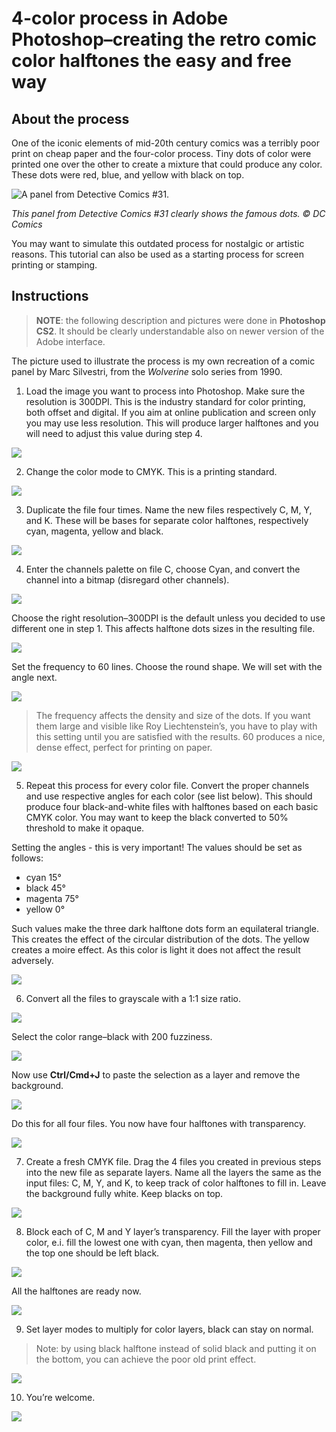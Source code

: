 # 4-color process in Adobe Photoshop&ndash;creating the retro comic color halftones the easy and free way

## About the process

One of the iconic elements of mid-20th century comics was a terribly poor print on cheap paper and the four-color process. Tiny dots of color were printed one over the other to create a mixture that could produce any color. These dots were red, blue, and yellow with black on top.

![A panel from *Detective Comics* #31.](4cp/4CP_view.jpg)

*This panel from Detective Comics #31 clearly shows the famous dots. © DC Comics*

You may want to simulate this outdated process for nostalgic or artistic reasons. This tutorial can also be used as a starting process for screen printing or stamping.

## Instructions

> **NOTE**: the following description and pictures were done in **Photoshop CS2**. It should be clearly understandable also on newer version of the Adobe interface.

The picture used to illustrate the process is my own recreation of a comic panel by Marc Silvestri, from the *Wolverine* solo series from 1990.

1. Load the image you want to process into Photoshop. Make sure the resolution is 300DPI. This is the industry standard for color printing, both offset and digital. If you aim at online publication and screen only you may use less resolution. This will produce larger halftones and you will need to adjust this value during step 4.

![](4cp/4CP_01.png)

2. Change the color mode to CMYK. This is a printing standard.

![](4cp/4CP_02.png)

3. Duplicate the file four times. Name the new files respectively C, M, Y, and K. These will be bases for separate color halftones, respectively cyan, magenta, yellow and black.

![](4cp/4CP_03.png)

4. Enter the channels palette on file C, choose Cyan, and convert the channel into a bitmap (disregard other channels).

![](4cp/4CP_04a.png)

Choose the right resolution&ndash;300DPI is the default unless you decided to use different one in step 1. This affects halftone dots sizes in the resulting file.

![](4cp/4CP_04b.png)

Set the frequency to 60 lines. Choose the round shape. We will set with the angle next.

![](4cp/4CP_04c.png)

> The frequency affects the density and size of the dots. If you want them large and visible like Roy Liechtenstein’s, you have to play with this setting until you are satisfied with the results. 60 produces a nice, dense effect, perfect for printing on paper.

![](4cp/4CP_04d.png)

5. Repeat this process for every color file. Convert the proper channels and use respective angles for each color (see list below). This should produce four black-and-white files with halftones based on each basic CMYK color. You may want to keep the black converted to 50% threshold to make it opaque.

Setting the angles - this is very important! The values should be set as follows:

* cyan 15°
* black 45°
* magenta 75°
* yellow 0°

Such values make the three dark halftone dots form an equilateral triangle. This creates the effect of the circular distribution of the dots. The yellow creates a moire effect. As this color is light it does not affect the result adversely.

![](4cp/4CP_05.png)

6. Convert all the files to grayscale with a 1:1 size ratio.

![](4cp/4CP_06a.png)

Select the color range&ndash;black with 200 fuzziness.

![](4cp/4CP_06b.png)

Now use **Ctrl/Cmd+J** to paste the selection as a layer and remove the background.

![](4cp/4CP_06c.png)

Do this for all four files. You now have four halftones with transparency.

![](4cp/4CP_06d.png)

7. Create a fresh CMYK file. Drag the 4 files you created in previous steps into the new file as separate layers. Name all the layers the same as the input files: C, M, Y, and K, to keep track of color halftones to fill in. Leave the background fully white. Keep blacks on top.

![](4cp/4CP_07.png)

8. Block each of C, M and Y layer’s transparency. Fill the layer with proper color, e.i. fill the lowest one with cyan, then magenta, then yellow and the top one should be left black.

![](4cp/4CP_08a.png)

All the halftones are ready now.

![](4cp/4CP_08b.png)

9. Set layer modes to multiply for color layers, black can stay on normal.
 
> Note: by using black halftone instead of solid black and putting it on the bottom, you can achieve the poor old print effect.

![](4cp/4CP_09.png)

10. You’re welcome.

![](4cp/4CP_10.png)
